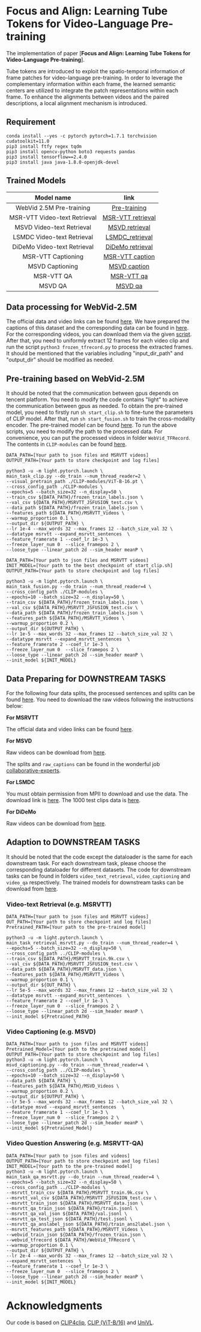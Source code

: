 # Focus and Align: Learning Tube Tokens for Video-Language Pre-training

The implementation of paper [**Focus and Align: Learning Tube Tokens for Video-Language Pre-training**].

Tube tokens are introduced to exploit the spatio-temporal information of frame patches for video-language pre-training. In order to leverage the complementary information within each frame, the learned semantic centers are utilized to integrate the patch representations within each frame. To enhance the alignments between videos and the paired descriptions, a local alignment mechanism is introduced.


## Requirement
```
conda install --yes -c pytorch pytorch=1.7.1 torchvision cudatoolkit=11.0
pip3 install ftfy regex tqdm
pip3 install opencv-python boto3 requests pandas
pip3 install tensorflow==2.4.0
pip3 install java java-1.8.0-openjdk-devel
```

## Trained Models

|          Model name          |                             link                             |
| :--------------------------: | :----------------------------------------------------------: |
|   WebVid 2.5M Pre-training   |                       [Pre-training](https://pan.baidu.com/s/1jVjFI3aywDrKCJSEVx0n6Q?pwd=ei3r)                       |
| MSR-VTT Video-text Retrieval | [MSR-VTT retrieval](https://drive.google.com/file/d/1sfIDLUGHfGtMS5ttCFfo-ecE71hgHBm1/view?usp=sharing) |
|   MSVD Video-text Retrieval  | [MSVD retrieval](https://pan.baidu.com/s/1bx5d4IdPN_9Q-wvTaEQ2ug?pwd=2ids) |
|  LSMDC Video-text Retrieval  | [LSMDC_retrieval](https://drive.google.com/file/d/1PXV4I6nD0JBRmMSUHyH0_1sVRYy7wkO-/view?usp=sharing) |
| DiDeMo Video-text Retrieval  | [DiDeMo retrieval](https://drive.google.com/file/d/16Ai3ksp5kLkcdwIjSNARMIB9qABZQEnQ/view?usp=sharing) |
|      MSR-VTT Captioning      | [MSR-VTT caption](https://drive.google.com/file/d/10yMgLXgDvnit9un77Zkpv3jWoaKTRnD7/view?usp=sharing) |
|       MSVD Captioning        | [MSVD caption](https://drive.google.com/file/d/1UZUoq5SVrsXid1X1PfHYFJZ-jFwSWlL9/view?usp=sharing) |
|          MSR-VTT QA          | [MSR-VTT qa](https://drive.google.com/file/d/1GyFO0HYUm3GfwYpKdEyJVpBkdvKs7st9/view?usp=sharing) |
|           MSVD QA            |                         [MSVD qa](https://pan.baidu.com/s/1LBdYjgv6rM7PKpvnkiIeww?pwd=ccm2)                          |

## Data processing for WebVid-2.5M

The official data and video links can be found [here](https://github.com/m-bain/webvid).
We have prepared the captions of this dataset and the corresponding data can be found in [here](https://github.com/m-bain/webvid).
For the corresponding videos, you can download them via the given [script](https://github.com/m-bain/webvid/blob/main/download.py). After that, you need to uniformly extract 12 frames for each video clip and run the script `python3 frozen_tfrecord.py` to process the extracted frames. It should be mentioned that the variables including "input_dir_path" and "output_dir" should be modified as needed.

## Pre-training based on WebVid-2.5M

It should be noted that the communication between gpus depends on tencent platform. You need to modify the code contains "light" to achieve the communication between gpus as needed. To obtain the pre-trained model, you need to firstly run `sh start_clip.sh` to fine-tune the parameters of CLIP model. After that, run `sh start_fusion.sh` to train the cross-modality encoder. The pre-trained model can be found [here](https://pan.baidu.com/s/1jVjFI3aywDrKCJSEVx0n6Q?pwd=ei3r). To run the above scripts, you need to modify the path to the processed data. For convenience, you can put the processed videos in folder `WebVid_TFRecord`. The contents in `CLIP-modules` can be found [here](https://pan.baidu.com/s/1qq19twQw2joZOkxPEjlonA?pwd=5w3g).

```
DATA_PATH=[Your path to json files and MSRVTT videos]
OUTPUT_PATH=[Your path to store checkpoint and log files]

python3 -u -m light.pytorch.launch \
main_task_clip.py --do_train --num_thread_reader=2 \
--visual_pretrain_path ./CLIP-modules/ViT-B-16.pt \
--cross_config_path ./CLIP-modules \
--epochs=5 --batch_size=32 --n_display=50 \
--train_csv ${DATA_PATH}/frozen_train_labels.json \
--val_csv ${DATA_PATH}/MSRVTT_JSFUSION_test.csv \
--data_path ${DATA_PATH}/frozen_train_labels.json \
--features_path ${DATA_PATH}/MSRVTT_Videos \
--warmup_proportion 0.1 \
--output_dir ${OUTPUT_PATH} \
--lr 1e-4 --max_words 32 --max_frames 12 --batch_size_val 32 \
--datatype msrvtt --expand_msrvtt_sentences  \
--feature_framerate 1 --coef_lr 1e-3 \
--freeze_layer_num 0  --slice_framepos 2 \
--loose_type --linear_patch 2d --sim_header meanP \
```

```
DATA_PATH=[Your path to json files and MSRVTT videos]
INIT_MODEL=[Your path to the best checkpoint of start_clip.sh]
OUTPUT_PATH=[Your path to store checkpoint and log files]

python3 -u -m light.pytorch.launch \
main_task_fusion.py --do_train --num_thread_reader=4 \
--cross_config_path ./CLIP-modules \
--epochs=10 --batch_size=32 --n_display=50 \
--train_csv ${DATA_PATH}/frozen_train_labels.json \
--val_csv ${DATA_PATH}/MSRVTT_JSFUSION_test.csv \
--data_path ${DATA_PATH}/frozen_train_labels.json \
--features_path ${DATA_PATH}/MSRVTT_Videos \
--warmup_proportion 0.2 \
--output_dir ${OUTPUT_PATH} \
--lr 1e-5 --max_words 32 --max_frames 12 --batch_size_val 32 \
--datatype msrvtt --expand_msrvtt_sentences  \
--feature_framerate 2 --coef_lr 1e-3 \
--freeze_layer_num 0  --slice_framepos 2 \
--loose_type --linear_patch 2d --sim_header meanP \
--init_model ${INIT_MODEL}
```


## Data Preparing for DOWNSTREAM TASKS

For the following four data splits, the processed sentences and splits can be found [here](http://ms-multimedia-challenge.com/2017/dataset). You need to download the raw videos following the instructions below:

**For MSRVTT**

The official data and video links can be found [here](http://ms-multimedia-challenge.com/2017/dataset). 

**For MSVD**

Raw videos can be download from [here](https://www.cs.utexas.edu/users/ml/clamp/videoDescription/). 

The splits and `raw_captions` can be found in the wonderful job [collaborative-experts](https://github.com/albanie/collaborative-experts/blob/master/misc/datasets/msvd/README.md).

**For LSMDC**

You must obtain permission from MPII to download and use the data. The download link is [here](https://sites.google.com/site/describingmovies/download).
The 1000 test clips data is [here](http://www.google.com/url?q=http%3A%2F%2Fdatasets.d2.mpi-inf.mpg.de%2FmovieDescription%2Fprotected%2Flsmdc2016%2FLSMDC16_challenge_1000_publictect.csv&sa=D&sntz=1&usg=AFQjCNGIaGVhCeb6zNfUs2UL1zNzoEtaSg). 

**For DiDeMo**

Raw videos can be download from [here](https://github.com/LisaAnne/LocalizingMoments).



## Adaption to DOWNSTREAM TASKS

It should be noted that the code except the dataloader is the same for each downstream task. For each downstream task, please choose the corresponding dataloader for different datasets. The code for downstream tasks can be found in folders `video_text_retrieval`, `video_captioning` and `video_qa` respectively. The trained models for downstream tasks can be download from [here](https://github.com/LisaAnne/LocalizingMoments).

### Video-text Retrieval (e.g. MSRVTT)

```
DATA_PATH=[Your path to json files and MSRVTT videos]
OUT_PATH=[Your path to store checkpoint and log files]
Pretrained_PATH=[Your path to the pre-trained model]

python3 -u -m light.pytorch.launch \
main_task_retrieval_msrvtt.py --do_train --num_thread_reader=4 \
--epochs=5 --batch_size=32 --n_display=50 \
--cross_config_path ../CLIP-modules \
--train_csv ${DATA_PATH}/MSRVTT_train.9k.csv \
--val_csv ${DATA_PATH}/MSRVTT_JSFUSION_test.csv \
--data_path ${DATA_PATH}/MSRVTT_data.json \
--features_path ${DATA_PATH}/MSRVTT_Videos \
--warmup_proportion 0.1 \
--output_dir ${OUT_PATH} \
--lr 5e-5 --max_words 32 --max_frames 12 --batch_size_val 32 \
--datatype msrvtt --expand_msrvtt_sentences  \
--feature_framerate 2 --coef_lr 1e-3 \
--freeze_layer_num 0  --slice_framepos 2 \
--loose_type --linear_patch 2d --sim_header meanP \
--init_model ${Pretrained_PATH}
```

### Video Captioning (e.g. MSVD)
```
DATA_PATH=[Your path to json files and MSRVTT videos]
Pretrained_Model=[Your path to the pretrained model]
OUTPUT_PATH=[Your path to store checkpoint and log files]
python3 -u -m light.pytorch.launch \
msvd_captioning.py --do_train --num_thread_reader=4 \
--cross_config_path ../CLIP-modules \
--epochs=10 --batch_size=32 --n_display=50 \
--data_path ${DATA_PATH} \
--features_path ${DATA_PATH}/MSVD_Videos \
--warmup_proportion 0.2 \
--output_dir ${OUTPUT_PATH} \
--lr 5e-5 --max_words 32 --max_frames 12 --batch_size_val 32 \
--datatype msvd --expand_msrvtt_sentences  \
--feature_framerate 1 --coef_lr 1e-3 \
--freeze_layer_num 0  --slice_framepos 2 \
--loose_type --linear_patch 2d --sim_header meanP \
--init_model ${Pretrained_Model}
```

### Video Question Answering (e.g. MSRVTT-QA)
```
DATA_PATH=[Your path to json files and videos]
OUTPUT_PATH=[Your path to store checkpoint and log files]
INIT_MODEL=[Your path to the pre-trained model]
python3 -u -m light.pytorch.launch \
main_task_qa_msrvtt.py --do_train --num_thread_reader=4 \
--epochs=5 --batch_size=32 --n_display=50 \
--cross_config_path ../CLIP-modules \
--msrvtt_train_csv ${DATA_PATH}/MSRVTT_train.9k.csv \
--msrvtt_val_csv ${DATA_PATH}/MSRVTT_JSFUSION_test.csv \
--msrvtt_train_json ${DATA_PATH}/MSRVTT_data.json \
--msrvtt_qa_train_json ${DATA_PATH}/train.jsonl \
--msrvtt_qa_val_json ${DATA_PATH}/val.jsonl \
--msrvtt_qa_test_json ${DATA_PATH}/test.jsonl \
--msrvtt_qa_anslabel_json ${DATA_PATH}/train_ans2label.json \
--msrvtt_features_path ${DATA_PATH}/MSRVTT_Videos \
--webvid_train_json ${DATA_PATH}/frozen_train.json \
--webvid_tfrecord ${DATA_PATH}/WebVid_TFRecord \
--warmup_proportion 0.1 \
--output_dir ${OUTPUT_PATH} \
--lr 2e-4 --max_words 32 --max_frames 12 --batch_size_val 32 \
--expand_msrvtt_sentences  \
--feature_framerate 1 --coef_lr 1e-3 \
--freeze_layer_num 0  --slice_framepos 2 \
--loose_type --linear_patch 2d --sim_header meanP \
--init_model ${INIT_MODEL}
```


# Acknowledgments
Our code is based on [CLIP4clip](https://github.com/ArrowLuo/CLIP4Clip), [CLIP (ViT-B/16)](https://github.com/openai/CLIP) and [UniVL](https://github.com/microsoft/UniVL).
